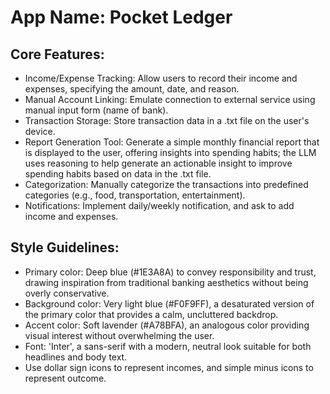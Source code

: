 # **App Name**: Pocket Ledger

## Core Features:

- Income/Expense Tracking: Allow users to record their income and expenses, specifying the amount, date, and reason.
- Manual Account Linking: Emulate connection to external service using manual input form (name of bank).
- Transaction Storage: Store transaction data in a .txt file on the user's device.
- Report Generation Tool: Generate a simple monthly financial report that is displayed to the user, offering insights into spending habits; the LLM uses reasoning to help generate an actionable insight to improve spending habits based on data in the .txt file.
- Categorization: Manually categorize the transactions into predefined categories (e.g., food, transportation, entertainment).
- Notifications: Implement daily/weekly notification, and ask to add income and expenses.

## Style Guidelines:

- Primary color: Deep blue (#1E3A8A) to convey responsibility and trust, drawing inspiration from traditional banking aesthetics without being overly conservative.
- Background color: Very light blue (#F0F9FF), a desaturated version of the primary color that provides a calm, uncluttered backdrop.
- Accent color: Soft lavender (#A78BFA), an analogous color providing visual interest without overwhelming the user.
- Font: 'Inter', a sans-serif with a modern, neutral look suitable for both headlines and body text.
- Use dollar sign icons to represent incomes, and simple minus icons to represent outcome.